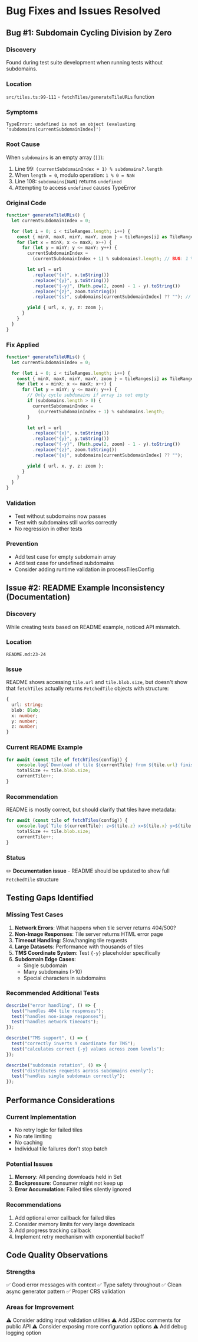 # Bug Fixes and Issues Resolved

## Bug #1: Subdomain Cycling Division by Zero

### Discovery
Found during test suite development when running tests without subdomains.

### Location
`src/tiles.ts:99-111` - `fetchTiles/generateTileURLs` function

### Symptoms
```
TypeError: undefined is not an object (evaluating 'subdomains[currentSubdomainIndex]')
```

### Root Cause
When `subdomains` is an empty array (`[]`):
1. Line 99: `(currentSubdomainIndex + 1) % subdomains?.length`
2. When `length = 0`, modulo operation: `1 % 0 = NaN`
3. Line 108: `subdomains[NaN]` returns `undefined`
4. Attempting to access `undefined` causes TypeError

### Original Code
```typescript
function* generateTileURLs() {
  let currentSubdomainIndex = 0;

  for (let i = 0; i < tileRanges.length; i++) {
    const { minX, maxX, minY, maxY, zoom } = tileRanges[i] as TileRange;
    for (let x = minX; x <= maxX; x++) {
      for (let y = minY; y <= maxY; y++) {
        currentSubdomainIndex =
          (currentSubdomainIndex + 1) % subdomains?.length; // BUG: 1 % 0 = NaN

        let url = url
          .replace("{x}", x.toString())
          .replace("{y}", y.toString())
          .replace("{-y}", (Math.pow(2, zoom) - 1 - y).toString())
          .replace("{z}", zoom.toString())
          .replace("{s}", subdomains[currentSubdomainIndex] ?? ""); // BUG: [NaN] = undefined

        yield { url, x, y, z: zoom };
      }
    }
  }
}
```

### Fix Applied
```typescript
function* generateTileURLs() {
  let currentSubdomainIndex = 0;

  for (let i = 0; i < tileRanges.length; i++) {
    const { minX, maxX, minY, maxY, zoom } = tileRanges[i] as TileRange;
    for (let x = minX; x <= maxX; x++) {
      for (let y = minY; y <= maxY; y++) {
        // Only cycle subdomains if array is not empty
        if (subdomains.length > 0) {
          currentSubdomainIndex =
            (currentSubdomainIndex + 1) % subdomains.length;
        }

        let url = url
          .replace("{x}", x.toString())
          .replace("{y}", y.toString())
          .replace("{-y}", (Math.pow(2, zoom) - 1 - y).toString())
          .replace("{z}", zoom.toString())
          .replace("{s}", subdomains[currentSubdomainIndex] ?? "");

        yield { url, x, y, z: zoom };
      }
    }
  }
}
```

### Validation
- Test without subdomains now passes
- Test with subdomains still works correctly
- No regression in other tests

### Prevention
- Add test case for empty subdomain array
- Add test case for undefined subdomains
- Consider adding runtime validation in processTilesConfig

## Issue #2: README Example Inconsistency (Documentation)

### Discovery
While creating tests based on README example, noticed API mismatch.

### Location
`README.md:23-24`

### Issue
README shows accessing `tile.url` and `tile.blob.size`, but doesn't show that `fetchTiles` actually returns `FetchedTile` objects with structure:
```typescript
{
  url: string;
  blob: Blob;
  x: number;
  y: number;
  z: number;
}
```

### Current README Example
```typescript
for await (const tile of fetchTiles(config)) {
    console.log(`Download of tile ${currentTile} from ${tile.url} finished (${tile.blob.size} Bytes)`;)
    totalSize += tile.blob.size;
    currentTile++;
}
```

### Recommendation
README is mostly correct, but should clarify that tiles have metadata:
```typescript
for await (const tile of fetchTiles(config)) {
    console.log(`Tile ${currentTile}: z=${tile.z} x=${tile.x} y=${tile.y} (${tile.blob.size} bytes)`);
    totalSize += tile.blob.size;
    currentTile++;
}
```

### Status
✏️ **Documentation issue** - README should be updated to show full `FetchedTile` structure

## Testing Gaps Identified

### Missing Test Cases
1. **Network Errors**: What happens when tile server returns 404/500?
2. **Non-Image Responses**: Tile server returns HTML error page
3. **Timeout Handling**: Slow/hanging tile requests
4. **Large Datasets**: Performance with thousands of tiles
5. **TMS Coordinate System**: Test `{-y}` placeholder specifically
6. **Subdomain Edge Cases**: 
   - Single subdomain
   - Many subdomains (>10)
   - Special characters in subdomains

### Recommended Additional Tests
```typescript
describe("error handling", () => {
  test("handles 404 tile responses");
  test("handles non-image responses");
  test("handles network timeouts");
});

describe("TMS support", () => {
  test("correctly inverts Y coordinate for TMS");
  test("calculates correct {-y} values across zoom levels");
});

describe("subdomain rotation", () => {
  test("distributes requests across subdomains evenly");
  test("handles single subdomain correctly");
});
```

## Performance Considerations

### Current Implementation
- No retry logic for failed tiles
- No rate limiting
- No caching
- Individual tile failures don't stop batch

### Potential Issues
1. **Memory**: All pending downloads held in Set
2. **Backpressure**: Consumer might not keep up
3. **Error Accumulation**: Failed tiles silently ignored

### Recommendations
1. Add optional error callback for failed tiles
2. Consider memory limits for very large downloads
3. Add progress tracking callback
4. Implement retry mechanism with exponential backoff

## Code Quality Observations

### Strengths
✅ Good error messages with context
✅ Type safety throughout
✅ Clean async generator pattern
✅ Proper CRS validation

### Areas for Improvement
⚠️ Consider adding input validation utilities
⚠️ Add JSDoc comments for public API
⚠️ Consider exposing more configuration options
⚠️ Add debug logging option

